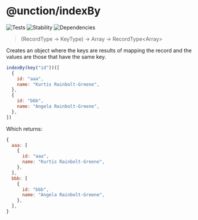 # @unction/indexBy

![Tests][BADGE_TRAVIS]
![Stability][BADGE_STABILITY]
![Dependencies][BADGE_DEPENDENCY]

> (RecordType -> KeyType) -> Array<RecordType> -> RecordType<Array<RecordType>>

Creates an object where the keys are results of mapping the record and the values are those that have the same key.

``` javascript
indexBy(key("id"))([
  {
    id: "aaa",
    name: "Kurtis Rainbolt-Greene",
  },
  {
    id: "bbb",
    name: "Angela Rainbolt-Greene",
  },
])
```

Which returns:

``` javascript
{
  aaa: [
    {
      id: "aaa",
      name: "Kurtis Rainbolt-Greene",
    },
  ],
  bbb: [
    {
      id: "bbb",
      name: "Angela Rainbolt-Greene",
    },
  ],
}
```

[BADGE_TRAVIS]: https://img.shields.io/travis/unctionjs/indexBy.svg?maxAge=2592000&style=flat-square
[BADGE_STABILITY]: https://img.shields.io/badge/stability-strong-green.svg?maxAge=2592000&style=flat-square
[BADGE_DEPENDENCY]: https://img.shields.io/david/unctionjs/indexBy.svg?maxAge=2592000&style=flat-square
